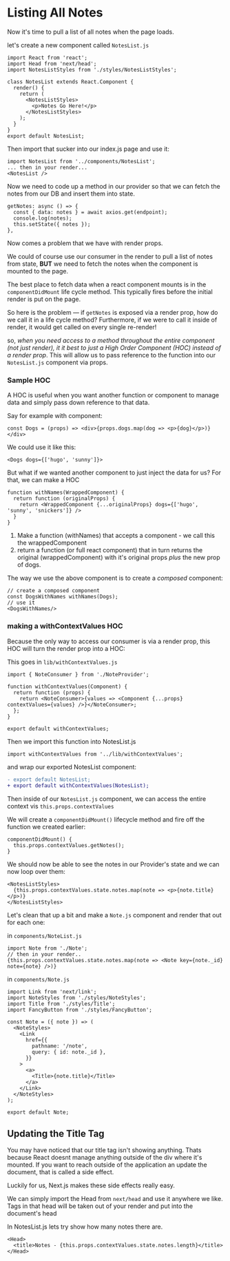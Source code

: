 # Listing All Notes

Now it's time to pull a list of all notes when the page loads.

let's create a new component called `NotesList.js`

```JSX
import React from 'react';
import Head from 'next/head';
import NotesListStyles from './styles/NotesListStyles';

class NotesList extends React.Component {
  render() {
    return (
      <NotesListStyles>
        <p>Notes Go Here!</p>
      </NotesListStyles>
    );
  }
}
export default NotesList;
```

Then import that sucker into our index.js page and use it:

```JSX
import NotesList from '../components/NotesList';
... then in your render...
<NotesList />
```

Now we need to code up a method in our provider so that we can fetch the notes from our DB and insert them into state.

```JSX
getNotes: async () => {
  const { data: notes } = await axios.get(endpoint);
  console.log(notes);
  this.setState({ notes });
},
```

Now comes a problem that we have with render props.

We could of course use our consumer in the render to pull a list of notes from state, **BUT** we need to fetch the notes when the component is mounted to the page.

The best place to fetch data when a react component mounts is in the `componentDidMount` life cycle method. This typically fires before the initial render is put on the page.

So here is the problem — if `getNotes` is exposed via a render prop, how do we call it in a life cycle method? Furthermore, if we were to call it inside of render, it would get called on every single re-render!

so, _when you need access to a method throughout the entire component (not just render),  it it best to just a High Order Component (HOC) instead of a render prop_. This will allow us to pass reference to the function into our `NotesList.js` component via props.

### Sample HOC

A HOC is useful when you want another function or component to manage data and simply pass down reference to that data.


Say for example with component:

```JSX
const Dogs = (props) => <div>{props.dogs.map(dog => <p>{dog}</p>)}</div>
```

We could use it like this:

```JSX
<Dogs dogs={['hugo', 'sunny']}>
```

But what if we wanted another component to just inject the data for us? For that, we can make a HOC

```JSX
function withNames(WrappedComponent) {
  return function (originalProps) {
    return <WrappedComponent {...originalProps} dogs={['hugo', 'sunny', 'snickers']} />
  }
}
```

1. Make a function (withNames) that accepts a component - we call this the wrappedComponent
2. return a function (or full react component) that in turn returns the original (wrappedComponent) with it's original props _plus_ the new prop of dogs.

The way we use the above component is to create a _composed_ component:

```JSX
// create a composed component
const DogsWithNames withNames(Dogs);
// use it
<DogsWithNames/>
```

### making a withContextValues HOC

Because the only way to access our consumer is via a render prop, this HOC will turn the render prop into a HOC:

This goes in `lib/withContextValues.js`

```JSX
import { NoteConsumer } from './NoteProvider';

function withContextValues(Component) {
  return function (props) {
    return <NoteConsumer>{values => <Component {...props} contextValues={values} />}</NoteConsumer>;
  };
}

export default withContextValues;
```

Then we import this function into NotesList.js

```JSX
import withContextValues from '../lib/withContextValues';
```

and wrap our exported NotesList component:

```diff
- export default NotesList;
+ export default withContextValues(NotesList);
```

Then inside of our `NotesList.js` component, we can access the entire context vis `this.props.contextValues`

We will create a `componentDidMount()` lifecycle method and fire off the function we created earlier:

```JSX
componentDidMount() {
  this.props.contextValues.getNotes();
}
```

We should now be able to see the notes in our Provider's state and we can now loop over them:

```JSX
<NotesListStyles>
  {this.props.contextValues.state.notes.map(note => <p>{note.title}</p>)}
</NotesListStyles>
```

Let's clean that up a bit and make a `Note.js` component and render that out for each one:


in `components/NoteList.js`

```JSX
import Note from './Note';
// then in your render..
{this.props.contextValues.state.notes.map(note => <Note key={note._id} note={note} />)}
```

in `components/Note.js`

```JSX
import Link from 'next/link';
import NoteStyles from './styles/NoteStyles';
import Title from './styles/Title';
import FancyButton from './styles/FancyButton';

const Note = ({ note }) => (
  <NoteStyles>
    <Link
      href={{
        pathname: '/note',
        query: { id: note._id },
      }}
    >
      <a>
        <Title>{note.title}</Title>
      </a>
    </Link>
  </NoteStyles>
);

export default Note;
```

## Updating the Title Tag

You may have noticed that our title tag isn't showing anything. Thats because React doesnt manage anything outside of the div where it's mounted. If you want to reach outside of the application an update the document, that is called a side effect.

Luckily for us, Next.js makes these side effects really easy.

We can simply import the Head from `next/head` and use it anywhere we like. Tags in that head will be taken out of your render and put into the document's head

In NotesList.js lets try show how many notes there are.

```JSX
<Head>
  <title>Notes - {this.props.contextValues.state.notes.length}</title>
</Head>
```
